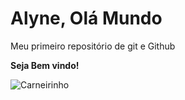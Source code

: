 # Alyne, Olá Mundo
 Meu primeiro repositório de git e Github

**Seja Bem vindo!** 

![Carneirinho](https://github.com/user-attachments/assets/a95de1eb-a241-43d4-932a-3b20dd2e4299)
